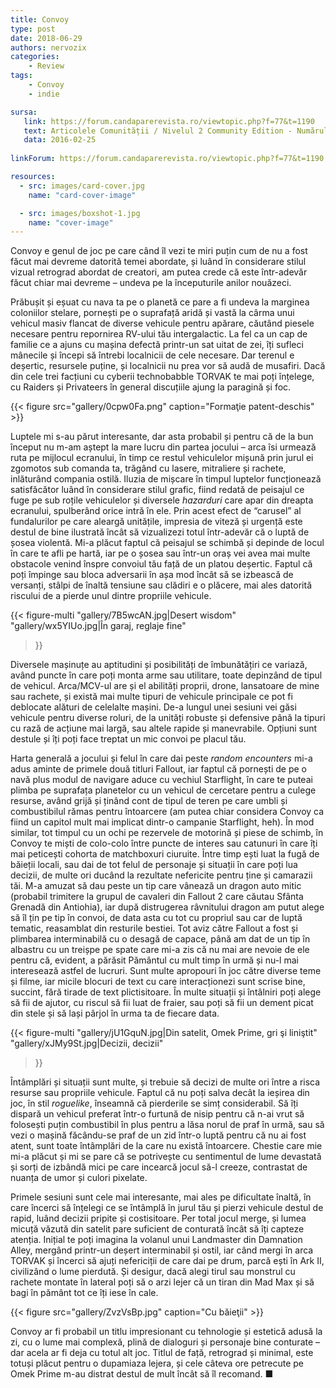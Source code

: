 ```yaml
---
title: Convoy
type: post
date: 2018-06-29
authors: nervozix
categories:
    - Review
tags:
    - Convoy
    - indie

sursa:
   link: https://forum.candaparerevista.ro/viewtopic.php?f=77&t=1190
   text: Articolele Comunității / Nivelul 2 Community Edition - Numărul 1
   data: 2016-02-25
 
linkForum: https://forum.candaparerevista.ro/viewtopic.php?f=77&t=1190

resources:
  - src: images/card-cover.jpg
    name: "card-cover-image"

  - src: images/boxshot-1.jpg
    name: "cover-image"
---
```

Convoy e genul de joc pe care când îl vezi te miri puțin cum de nu a fost făcut mai devreme datorită temei abordate, și luând în considerare stilul vizual retrograd abordat de creatori, am putea crede că este într-adevăr făcut chiar mai devreme – undeva pe la începuturile anilor nouăzeci.

Prăbușit și eșuat cu nava ta pe o planetă ce pare a fi undeva la marginea coloniilor stelare, pornești pe o suprafață aridă și vastă la cârma unui vehicul masiv flancat de diverse vehicule pentru apărare, căutând piesele necesare pentru repornirea RV-ului tău intergalactic. La fel ca un cap de familie ce a ajuns cu mașina defectă printr-un sat uitat de zei, îți sufleci mânecile și începi să întrebi localnicii de cele necesare. Dar terenul e deșertic, resursele puține, și localnicii nu prea vor să audă de musafiri. Dacă din cele trei facțiuni cu cyberii technobabble TORVAK te mai poți înțelege, cu Raiders și Privateers în general discuțiile ajung la paragină și foc.

{{< figure  src="gallery/0cpw0Fa.png" caption="Formaţie patent-deschis" >}}

Luptele mi s-au părut interesante, dar asta probabil și pentru că de la bun început nu m-am aștept la mare lucru din partea jocului – arca îsi urmează ruta pe mijlocul ecranului, în timp ce restul vehiculelor mișună prin jurul ei zgomotos sub comanda ta, trăgând cu lasere, mitraliere și rachete, inlăturând compania ostilă. Iluzia de mișcare în timpul luptelor funcționează satisfăcător luând în considerare stilul grafic, fiind redată de peisajul ce fuge pe sub roțile vehiculelor și diversele _hazarduri_ care apar din dreapta ecranului, spulberând orice intră în ele. Prin acest efect de “carusel” al fundalurilor pe care aleargă unitățile, impresia de viteză și urgență este destul de bine ilustrată încât să vizualizezi totul într-adevăr că o luptă de șosea violentă. Mi-a plăcut faptul că peisajul se schimbă și depinde de locul în care te afli pe hartă, iar pe o șosea sau într-un oraș vei avea mai multe obstacole venind înspre convoiul tău față de un platou deșertic. Faptul că poți împinge sau bloca adversarii în așa mod încât să se izbească de versanți, stâlpi de înaltă tensiune sau clădiri e o plăcere, mai ales datorită riscului de a pierde unul dintre propriile vehicule.

{{< figure-multi
    "gallery/7B5wcAN.jpg|Desert wisdom"
    "gallery/wx5YIUo.jpg|În garaj, reglaje fine"
>}}

Diversele mașinuțe au aptitudini și posibilități de îmbunătățiri ce variază, având puncte în care poți monta arme sau utilitare, toate depinzând de tipul de vehicul. Arca/MCV-ul are și el abilități proprii, drone, lansatoare de mine sau rachete, și există mai multe tipuri de vehicule principale ce pot fi deblocate alături de celelalte mașini. De-a lungul unei sesiuni vei găsi vehicule pentru diverse roluri, de la unități robuste și defensive până la tipuri cu rază de acțiune mai largă, sau altele rapide și manevrabile. Opțiuni sunt destule și îți poți face treptat un mic convoi pe placul tău.

Harta generală a jocului și felul în care dai peste _random encounters_ mi-a adus aminte de primele două titluri Fallout, iar faptul că pornești de pe o navă plus modul de navigare aduce cu vechiul Starflight, în care te puteai plimba pe suprafața planetelor cu un vehicul de cercetare pentru a culege resurse, având grijă și ținând cont de tipul de teren pe care umbli și combustibilul rămas pentru întoarcere (am putea chiar considera Convoy ca fiind un capitol mult mai implicat dintr-o campanie Starflight, heh). În mod similar, tot timpul cu un ochi pe rezervele de motorină și piese de schimb, în Convoy te miști de colo-colo între puncte de interes sau catunuri în care îți mai peticești cohorta de matchboxuri ciuruite. Între timp ești luat la fugă de băieții locali, sau dai de tot felul de personaje și situații în care poți lua decizii, de multe ori ducând la rezultate nefericite pentru ține și camarazii tăi. M-a amuzat să dau peste un tip care vânează un dragon auto mitic (probabil trimitere la grupul de cavaleri din Fallout 2 care căutau Sfânta Grenadă din Antiohia), iar după distrugerea râvnitului dragon am putut alege să îl țin pe tip în convoi, de data asta cu tot cu propriul sau car de luptă tematic, reasamblat din resturile bestiei. Tot aviz către Fallout a fost și plimbarea interminabilă cu o desagă de capace, până am dat de un tip în albastru cu un treișpe pe spate care mi-a zis că nu mai are nevoie de ele pentru că, evident, a părăsit Pământul cu mult timp în urmă și nu-l mai interesează astfel de lucruri. Sunt multe apropouri în joc către diverse teme și filme, iar micile blocuri de text cu care interacționezi sunt scrise bine, succint, fără tirade de text plictisitoare. În multe situații și întâlniri poți alege să fii de ajutor, cu riscul să fii luat de fraier, sau poți să fii un dement picat din stele și să lași pârjol în urma ta de fiecare data.

{{< figure-multi
    "gallery/jU1GquN.jpg|Din satelit, Omek Prime, gri şi liniştit"
    "gallery/xJMy9St.jpg|Decizii, decizii"
>}}

Întâmplări și situații sunt multe, și trebuie să decizi de multe ori între a risca resurse sau propriile vehicule. Faptul că nu poți salva decât la ieșirea din joc, în stil _roguelike_, înseamnă că pierderile se simț considerabil. Să îți dispară un vehicul preferat într-o furtună de nisip pentru că n-ai vrut să folosești puțin combustibil în plus pentru a lăsa norul de praf în urmă, sau să vezi o mașină făcându-se praf de un zid într-o luptă pentru că nu ai fost atent, sunt toate întâmplări de la care nu există întoarcere. Chestie care mie mi-a plăcut și mi se pare că se potrivește cu sentimentul de lume devastată și sorți de izbândă mici pe care incearcă jocul să-l creeze, contrastat de nuanța de umor și culori pixelate.

Primele sesiuni sunt cele mai interesante, mai ales pe dificultate înaltă, în care încerci să înțelegi ce se întâmplă în jurul tău și pierzi vehicule destul de rapid, luând decizii pripite și costisitoare. Per total jocul merge, și lumea micuță văzută din satelit pare suficient de conturată încât să îți capteze atenția. Inițial te poți imagina la volanul unui Landmaster din Damnation Alley, mergând printr-un deșert interminabil și ostil, iar când mergi în arca TORVAK și încerci să ajuți nefericiții de care dai pe drum, parcă ești în Ark II, civilizând o lume pierdută. Și desigur, dacă alegi tirul sau monstrul cu rachete montate în lateral poți să o arzi lejer că un tiran din Mad Max și să bagi în pământ tot ce îți iese în cale.

{{< figure  src="gallery/ZvzVsBp.jpg" caption="Cu băieţii" >}}

Convoy ar fi probabil un titlu impresionant cu tehnologie și estetică adusă la zi, cu o lume mai complexă, plină de dialoguri și personaje bine conturate – dar acela ar fi deja cu totul alt joc. Titlul de față, retrograd și minimal, este totuși plăcut pentru o dupamiaza lejera, și cele câteva ore petrecute pe Omek Prime m-au distrat destul de mult încât să îl recomand. ■